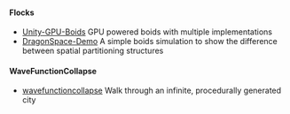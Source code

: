 
#### Flocks
* [Unity-GPU-Boids](https://github.com/Shinao/Unity-GPU-Boids) GPU powered boids with multiple implementations
* [DragonSpace-Demo](https://github.com/Appleguysnake/DragonSpace-Demo) A simple boids simulation to show the difference between spatial partitioning structures

#### WaveFunctionCollapse
* [wavefunctioncollapse](https://github.com/marian42/wavefunctioncollapse) Walk through an infinite, procedurally generated city
